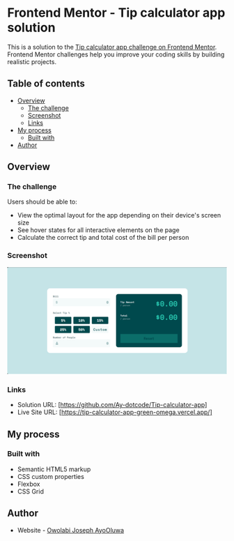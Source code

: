 # Frontend Mentor - Tip calculator app solution

This is a solution to the [Tip calculator app challenge on Frontend Mentor](https://www.frontendmentor.io/challenges/tip-calculator-app-ugJNGbJUX). Frontend Mentor challenges help you improve your coding skills by building realistic projects.

## Table of contents

- [Overview](#overview)
  - [The challenge](#the-challenge)
  - [Screenshot](#screenshot)
  - [Links](#links)
- [My process](#my-process)
  - [Built with](#built-with)
- [Author](#author)

## Overview

### The challenge

Users should be able to:

- View the optimal layout for the app depending on their device's screen size
- See hover states for all interactive elements on the page
- Calculate the correct tip and total cost of the bill per person

### Screenshot
![screenshot](image.png)

### Links

- Solution URL: [https://github.com/Ay-dotcode/Tip-calculator-app]
- Live Site URL: [https://tip-calculator-app-green-omega.vercel.app/]

## My process

### Built with

- Semantic HTML5 markup
- CSS custom properties
- Flexbox
- CSS Grid

## Author

- Website - [Owolabi Joseph AyoOluwa](https://github.com/Ay-dotcode/Tip-calculator-app)